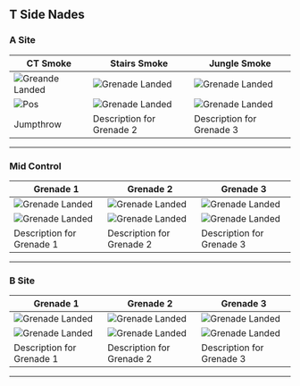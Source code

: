 ## T Side Nades

### A Site

| CT Smoke                             | Stairs Smoke                         | Jungle Smoke                         |
|--------------------------------------|--------------------------------------|--------------------------------------|
| ![Greande Landed](assets/img/mirage_tside_ctsmoke_3rd.jpg) | ![Grenade Landed](assets/img/mirage_tside_ctsmoke_3rd.jpg) | ![Grenade Landed](assets/img/mirage_tside_ctsmoke_3rd.jpg) |
| ![Pos](assets/img/mirage_tside_ctsmoke_3rd.jpg) | ![Grenade Landed](assets/img/mirage_tside_ctsmoke_3rd.jpg) | ![Grenade Landed](assets/img/mirage_tside_ctsmoke_3rd.jpg) |
| Jumpthrow                            | Description for Grenade 2            | Description for Grenade 3            |

---
### Mid Control

| Grenade 1                            | Grenade 2                            | Grenade 3                            |
|--------------------------------------|--------------------------------------|--------------------------------------|
| ![Grenade Landed](path/to/image.jpg) | ![Grenade Landed](path/to/image.jpg) | ![Grenade Landed](path/to/image.jpg) |
| ![Grenade Landed](path/to/image.jpg) | ![Grenade Landed](path/to/image.jpg) | ![Grenade Landed](path/to/image.jpg) |
| Description for Grenade 1            | Description for Grenade 2            | Description for Grenade 3            |

---

### B Site

| Grenade 1                            | Grenade 2                            | Grenade 3                            |
|--------------------------------------|--------------------------------------|--------------------------------------|
| ![Grenade Landed](path/to/image.jpg) | ![Grenade Landed](path/to/image.jpg) | ![Grenade Landed](path/to/image.jpg) |
| ![Grenade Landed](path/to/image.jpg) | ![Grenade Landed](path/to/image.jpg) | ![Grenade Landed](path/to/image.jpg) |
| Description for Grenade 1            | Description for Grenade 2            | Description for Grenade 3            |

---
